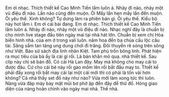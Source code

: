 Em ơi nhạc. Thích thiết kế Cao Minh Tiến lắm luôn á. Nhảy đi nào, nhảy một vũ điệu đi nào. Lần nào cũng đến muộn. Ôi Mấy lần hẹn mấy lần đến muộn. Ôi yêu thế. Xinh không? Tự dưng làm ra phiên bản gì. Ôi yêu thế. Kiểu bộ này hot lắm í. Em ơi cái bài đang. Em ơi nhạc. Thích thiết kế Cao Minh Tiến lắm luôn á. Nhảy đi nào, nhảy một vũ điệu đi nào. Nhạc nghĩ đây là chuẩn bị cho mình live stage đầu tiên ngày mai tại nhà hát lớn. Chuẩn bị xem chị Hòa biến hình nhá. của em ở trong vali luôn. năm hoa đền ba chúa cầu lộc cầu tài. Săng sầm tan táng ung dung chơi đi trăng. Đôi thuyền rẽ sóng trên sông như Việt. Báo sử sách địa linh nhân Kiệt. Tam phủ trốn bông linh. Phát hiện ra mục tiêu của bà ấy là cái gì rồi. Là bán khăn mỏ quạ. nhà thiết kế. Sau clip này chị sẽ bán đồ. Có cái Hà Lan đây. May mà không cho may cái to được đâu. Cứ cho cái bé này rồi gào mồm lên rồi bắt đầu may to. Thiết kế phải đấy xong rồi bắt may cái lại một cái mới thì có phải là tốn vải hơn không? Cả nhà thấy set đồ này như nào? Vừa mới làm xong tức thì luôn. Nàng vừa đáp máy bay mặt mũi bơ phờ ập đến đây để thử đồ. Hóng giao diện của nàng hoàn chỉnh vào ngày mai nhá. Thế nhá.